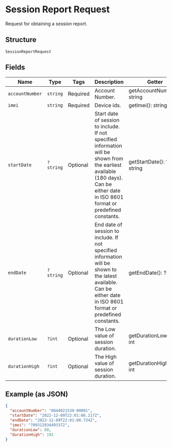 
# Session Report Request

Request for obtaining a session report.

## Structure

`SessionReportRequest`

## Fields

| Name | Type | Tags | Description | Getter | Setter |
|  --- | --- | --- | --- | --- | --- |
| `accountNumber` | `string` | Required | Account Number. | getAccountNumber(): string | setAccountNumber(string accountNumber): void |
| `imei` | `string` | Required | Device ids. | getImei(): string | setImei(string imei): void |
| `startDate` | `?string` | Optional | Start date of session to include. If not specified  information will be shown from the earliest available (180 days). Can be either date in ISO 8601 format or predefined constants. | getStartDate(): ?string | setStartDate(?string startDate): void |
| `endDate` | `?string` | Optional | End date of session to include. If not specified  information will be shown to the latest available. Can be either date in ISO 8601 format or predefined constants. | getEndDate(): ?string | setEndDate(?string endDate): void |
| `durationLow` | `?int` | Optional | The Low value of session duration. | getDurationLow(): ?int | setDurationLow(?int durationLow): void |
| `durationHigh` | `?int` | Optional | The High value of session duration. | getDurationHigh(): ?int | setDurationHigh(?int durationHigh): void |

## Example (as JSON)

```json
{
  "accountNumber": "0844021539-00001",
  "startDate": "2022-12-09T22:01:06.217Z",
  "endDate": "2022-12-09T22:01:08.734Z",
  "imei": "709312034493372",
  "durationLow": 60,
  "durationHigh": 192
}
```

